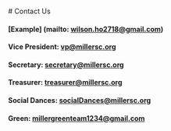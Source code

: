 <br />
<!--ask Maxwell for emails-->
# Contact Us

<!--#### President: <president@millersc.org>-->
#### [Example] (mailto: wilson.ho2718@gmail.com)

#### Vice President: <vp@millersc.org>

#### Secretary: <secretary@millersc.org>

#### Treasurer: <treasurer@millersc.org>

#### Social Dances: <socialDances@millersc.org>

#### Green: <millergreenteam1234@gmail.com>
